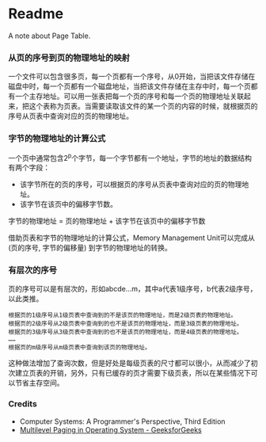 # Readme
A note about Page Table.

### 从页的序号到页的物理地址的映射

一个文件可以包含很多页，每一个页都有一个序号，从0开始，当把该文件存储在磁盘中时，每一个页都有一个磁盘地址，当把该文件存储在主存中时，每一个页都有一个主存地址。可以用一张表把每一个页的序号和每一个页的物理地址关联起来，把这个表称为页表。当需要读取该文件的某一个页的内容的时候，就根据页的序号从页表中查询对应的页的物理地址。

### 字节的物理地址的计算公式

一个页中通常包含2<sup>p</sup>个字节，每一个字节都有一个地址，字节的地址的数据结构有两个字段：
- 该字节所在的页的序号，可以根据页的序号从页表中查询对应的页的物理地址。
- 该字节在该页中的偏移字节数。

字节的物理地址 = 页的物理地址 + 该字节在该页中的偏移字节数

借助页表和字节的物理地址的计算公式，Memory Management Unit可以完成从 (页的序号, 字节的偏移量) 到字节的物理地址的转换。

### 有层次的序号

页的序号可以是有层次的，形如abcde...m，其中a代表1级序号，b代表2级序号，以此类推。

```
根据页的1级序号从1级页表中查询到的不是该页的物理地址，而是2级页表的物理地址。
根据页的2级序号从2级页表中查询到的也不是该页的物理地址，而是3级页表的物理地址。
根据页的3级序号从3级页表中查询到的也不是该页的物理地址，而是4级页表的物理地址。
……
根据页的m级序号从m级页表中查询到该页的物理地址。
```

这种做法增加了查询次数，但是好处是每级页表的尺寸都可以很小，从而减少了初次建立页表的开销，另外，只有已缓存的页才需要下级页表，所以在某些情况下可以节省主存空间。

### Credits
- Computer Systems: A Programmer's Perspective, Third Edition
- [Multilevel Paging in Operating System - GeeksforGeeks](https://www.geeksforgeeks.org/multilevel-paging-in-operating-system/)
